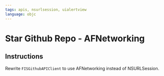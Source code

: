 ```yaml
---
tags: apis, nsurlsession, uialertview
language: objc
---
```


# Star Github Repo - AFNetworking

## Instructions

Rewrite `FISGithubAPIClient` to use AFNetworking instead of NSURLSession.
